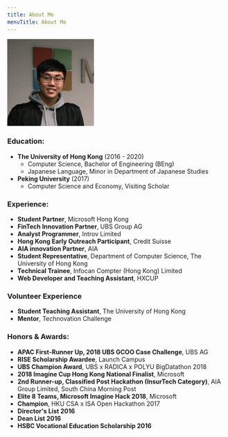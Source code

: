 ```yaml
---
title: About Me
menuTitle: About Me
---
```


![](./me.jpg)

### Education:

* **The University of Hong Kong** (2016 - 2020)
    * Computer Science, Bachelor of Engineering (BEng)
    * Japanese Language, Minor in Department of Japanese Studies
* **Peking University** (2017)
    * Computer Science and Economy, Visiting Scholar

### Experience:

* **Student Partner**, Microsoft Hong Kong
* **FinTech Innovation Partner**, UBS Group AG
* **Analyst Programmer**, Introv Limited
* **Hong Kong Early Outreach Participant**, Credit Suisse
* **AIA innovation Partner**, AIA
* **Student Representative**, Department of Computer Science, The University of Hong Kong
* **Technical Trainee**, Infocan Compter (Hong Kong) Limited
* **Web Developer and Teaching Assistant**, HXCUP

### Volunteer Experience

* **Student Teaching Assistant**, The University of Hong Kong
* **Mentor**, Technovation Challenge

### Honors & Awards:

* **APAC First-Runner Up, 2018 UBS GCOO Case Challenge**, UBS AG
* **RISE Scholarship Awardee**, Launch Campus
* **UBS Champion Award**, UBS x RADICA x POLYU BigDatathon 2018
* **2018 Imagine Cup Hong Kong National Finalist**, Microsoft
* **2nd Runner-up, Classified Post Hackathon (InsurTech Category)**, AIA Group Limited, South China Morning Post
* **Elite 8 Teams, Microsoft Imagine Hack 2018**, Microsoft
* **Champion**, HKU CSA x ISA Open Hackathon 2017
* **Director's List 2016**
* **Dean List 2016**
* **HSBC Vocational Education Scholarship 2016**